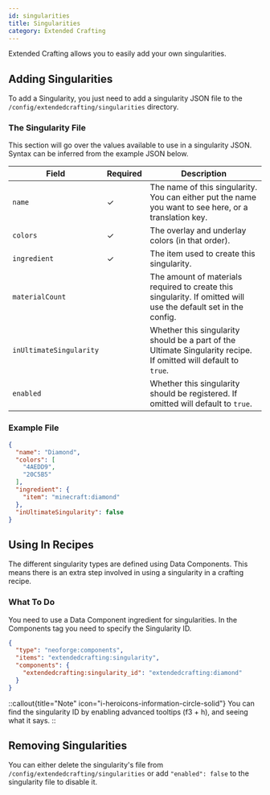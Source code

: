 ```yaml
---
id: singularities
title: Singularities
category: Extended Crafting
---
```


Extended Crafting allows you to easily add your own singularities.

## Adding Singularities

To add a Singularity, you just need to add a singularity JSON file to the `/config/extendedcrafting/singularities` directory.

### The Singularity File

This section will go over the values available to use in a singularity JSON. Syntax can be inferred from the example JSON below.

| Field                   | Required | Description                                                                                                      |
|-------------------------|----------|------------------------------------------------------------------------------------------------------------------|
| `name`                  | ✓        | The name of this singularity. You can either put the name you want to see here, or a translation key.            |
| `colors`                | ✓        | The overlay and underlay colors (in that order).                                                                 |
| `ingredient`            | ✓        | The item used to create this singularity.                                                                        |
| `materialCount`         |          | The amount of materials required to create this singularity. If omitted will use the default set in the config.  |
| `inUltimateSingularity` |          | Whether this singularity should be a part of the Ultimate Singularity recipe. If omitted will default to `true`. |
| `enabled`               |          | Whether this singularity should be registered. If omitted will default to `true`.                                |

### Example File

```json
{
  "name": "Diamond",
  "colors": [
    "4AEDD9",
    "20C5B5"
  ],
  "ingredient": {
    "item": "minecraft:diamond"
  },
  "inUltimateSingularity": false
}
```

## Using In Recipes

The different singularity types are defined using Data Components. This means there is an extra step involved in using a singularity in a crafting recipe.

### What To Do

You need to use a Data Component ingredient for singularities. In the Components tag you need to specify the Singularity ID.

```json
{
  "type": "neoforge:components",
  "items": "extendedcrafting:singularity",
  "components": {
    "extendedcrafting:singularity_id": "extendedcrafting:diamond"
  }
}
```

::callout{title="Note" icon="i-heroicons-information-circle-solid"}
You can find the singularity ID by enabling advanced tooltips (f3 + h), and seeing what it says.
::

## Removing Singularities

You can either delete the singularity's file from `/config/extendedcrafting/singularities` or add `"enabled": false` to the singularity file to disable it.
